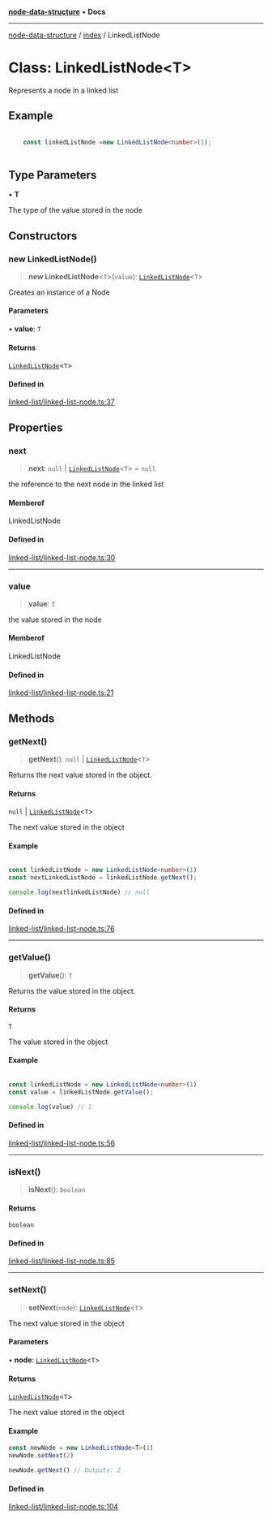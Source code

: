 [**node-data-structure**](../../README.md) • **Docs**

***

[node-data-structure](../../modules.md) / [index](../README.md) / LinkedListNode

# Class: LinkedListNode\<T\>

Represents a node in a linked list

## Example

```typescript
	
	const linkedListNode =new LinkedListNode<number>(1);
	
```

## Type Parameters

• **T**

The type of the value stored in the node

## Constructors

### new LinkedListNode()

> **new LinkedListNode**\<`T`\>(`value`): [`LinkedListNode`](LinkedListNode.md)\<`T`\>

Creates an instance of a Node

#### Parameters

• **value**: `T`

#### Returns

[`LinkedListNode`](LinkedListNode.md)\<`T`\>

#### Defined in

[linked-list/linked-list-node.ts:37](https://github.com/jun-young1993/data-structure/blob/276ce301b6b22895bf39d539978e42753cf9c1b4/src/linked-list/linked-list-node.ts#L37)

## Properties

### next

> **next**: `null` \| [`LinkedListNode`](LinkedListNode.md)\<`T`\> = `null`

the reference to the next node in the linked list

#### Memberof

LinkedListNode

#### Defined in

[linked-list/linked-list-node.ts:30](https://github.com/jun-young1993/data-structure/blob/276ce301b6b22895bf39d539978e42753cf9c1b4/src/linked-list/linked-list-node.ts#L30)

***

### value

> **value**: `T`

the value stored in the node

#### Memberof

LinkedListNode

#### Defined in

[linked-list/linked-list-node.ts:21](https://github.com/jun-young1993/data-structure/blob/276ce301b6b22895bf39d539978e42753cf9c1b4/src/linked-list/linked-list-node.ts#L21)

## Methods

### getNext()

> **getNext**(): `null` \| [`LinkedListNode`](LinkedListNode.md)\<`T`\>

Returns the next value stored in the object.

#### Returns

`null` \| [`LinkedListNode`](LinkedListNode.md)\<`T`\>

The next value stored in the object

#### Example

```typescript

const linkedListNode = new LinkedListNode<number>(1)
const nextLinkedListNode = linkedListNode.getNext();

console.log(nextlinkedListNode) // null

```

#### Defined in

[linked-list/linked-list-node.ts:76](https://github.com/jun-young1993/data-structure/blob/276ce301b6b22895bf39d539978e42753cf9c1b4/src/linked-list/linked-list-node.ts#L76)

***

### getValue()

> **getValue**(): `T`

Returns the value stored in the object.

#### Returns

`T`

The value stored in the object

#### Example

```typescript

const linkedListNode = new LinkedListNode<number>(1)
const value = linkedListNode.getValue();

console.log(value) // 1

```

#### Defined in

[linked-list/linked-list-node.ts:56](https://github.com/jun-young1993/data-structure/blob/276ce301b6b22895bf39d539978e42753cf9c1b4/src/linked-list/linked-list-node.ts#L56)

***

### isNext()

> **isNext**(): `boolean`

#### Returns

`boolean`

#### Defined in

[linked-list/linked-list-node.ts:85](https://github.com/jun-young1993/data-structure/blob/276ce301b6b22895bf39d539978e42753cf9c1b4/src/linked-list/linked-list-node.ts#L85)

***

### setNext()

> **setNext**(`node`): [`LinkedListNode`](LinkedListNode.md)\<`T`\>

The next value stored in the object

#### Parameters

• **node**: [`LinkedListNode`](LinkedListNode.md)\<`T`\>

#### Returns

[`LinkedListNode`](LinkedListNode.md)\<`T`\>

The next value stored in the object

#### Example

```typescript
const newNode = new LinkedListNode<T>(1)
newNode.setNext(2)

newNode.getNext() // Outputs: 2
```

#### Defined in

[linked-list/linked-list-node.ts:104](https://github.com/jun-young1993/data-structure/blob/276ce301b6b22895bf39d539978e42753cf9c1b4/src/linked-list/linked-list-node.ts#L104)
